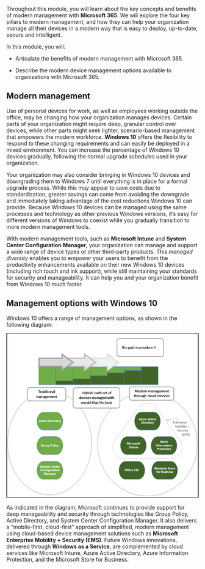 ﻿Throughout this module, you will learn about the key concepts and benefits of modern management with **Microsoft 365**.  We will explore the four key pillars to modern management, and how they can help your organization manage all their devices in a modern way that is easy to deploy, up-to-date, secure and intelligent.

In this module, you will:

- Articulate the benefits of modern management with Microsoft 365.

- Describe the modern device management options available to organizations with Microsoft 365.

## Modern management

Use of personal devices for work, as well as employees working outside the office, may be changing how your organization manages devices. Certain parts of your organization might require deep, granular control over devices, while other parts might seek lighter, scenario-based management that empowers the modern workforce. **Windows 10** offers the flexibility to respond to these changing requirements and can easily be deployed in a mixed environment. You can increase the percentage of Windows 10 devices gradually, following the normal upgrade schedules used in your organization.

Your organization may also consider bringing in Windows 10 devices and downgrading them to Windows 7 until everything is in place for a formal upgrade process. While this may appear to save costs due to standardization, greater savings can come from avoiding the downgrade and immediately taking advantage of the cost reductions Windows 10 can provide. Because Windows 10 devices can be managed using the same processes and technology as other previous Windows versions, it’s easy for different versions of Windows to coexist while you gradually transition to more modern management tools.

With modern management tools, such as **Microsoft Intune** and **System Center Configuration Manager**, your organization can manage and support a wide range of device types or other third-party products. This *managed diversity* enables you to empower your users to benefit from the productivity enhancements available on their new Windows 10 devices (including rich touch and ink support), while still maintaining your standards for security and manageability. It can help you and your organization benefit from Windows 10 much faster.

## Management options with Windows 10

Windows 10 offers a range of management options, as shown in the following diagram:


![Diagram of modern management options](../media/windows-10-management-range-options.png)


As indicated in the diagram, Microsoft continues to provide support for deep manageability and security through technologies like Group Policy, Active Directory, and System Center Configuration Manager. It also delivers a “mobile-first, cloud-first” approach of simplified, modern management using cloud-based device management solutions such as **Microsoft Enterprise Mobility + Security (EMS)**. Future Windows innovations, delivered through **Windows as a Service**, are complemented by cloud services like Microsoft Intune, Azure Active Directory, Azure Information Protection, and the Microsoft Store for Business.

